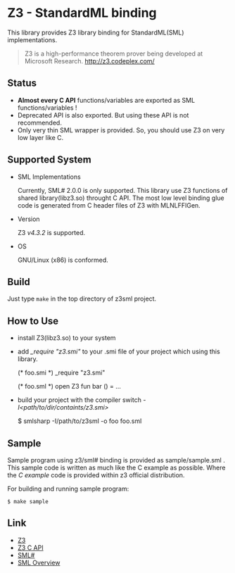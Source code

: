 
Z3 - StandardML binding
================================================


This library provides Z3 library binding for StandardML(SML) implementations.

> Z3 is a high-performance theorem prover being developed at Microsoft Research.
> http://z3.codeplex.com/


Status
--------------------------------


- **Almost every C API** functions/variables are exported as SML functions/variables !
- Deprecated API is also exported. But using these API is not recommended.
- Only very thin SML wrapper is provided. So, you should use Z3 on very low layer like C.



Supported System
--------------------------------

* SML Implementations

  Currently, SML# 2.0.0 is only supported.
  This library use Z3 functions of shared library(libz3.so) throught C API.
  The most low level binding glue code is generated from C header files of Z3 with MLNLFFIGen.

* Version

  Z3 *v4.3.2* is supported.

* OS

  GNU/Linux (x86) is conformed.


Build
--------------------------------

Just type `make` in the top directory of z3sml project.


How to Use
--------------------------------

+ install Z3(libz3.so) to your system

+ add *\_require "z3.smi"* to your .smi file
  of your project which using this library.

    (* foo.smi \*)
    \_require "z3.smi"
    
    (* foo.sml \*)
    open Z3
    fun bar () = ...


+ build your project with the compiler switch _-I<path/to/dir/containts/z3.smi>_

    $ smlsharp -I/path/to/z3sml -o foo foo.sml


Sample
--------------------------------

Sample program using z3/sml# binding is provided as sample/sample.sml .
This sample code is written as much like the C example as possible.
Where the *C example* code is provided within z3 official distribution.


For building and running sample program:

    $ make sample



Link
--------------------------------

- [Z3](http://z3.codeplex.com/ "z3 official site")
- [Z3 C API](http://research.microsoft.com/en-us/um/redmond/projects/z3/code/group__capi.html "C API reference")
- [SML#](http://www.pllab.riec.tohoku.ac.jp/smlsharp/ "SML# project")
- [SML Overview](http://sml-family.org/ "SML Family")


